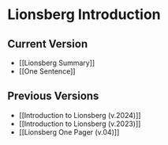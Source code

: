 # Lionsberg Introduction

## Current Version 

- [[Lionsberg Summary]]  
- [[One Sentence]]  

## Previous Versions
- [[Introduction to Lionsberg (v.2024)]]
- [[Introduction to Lionsberg (v.2023)]]  
- [[Lionsberg One Pager (v.04)]]  